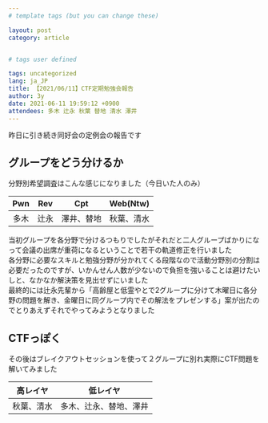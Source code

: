 ```yaml
---
# template tags (but you can change these)

layout: post
category: article


# tags user defined

tags: uncategorized
lang: ja_JP
title: 【2021/06/11】CTF定期勉強会報告
author: 3y
date: 2021-06-11 19:59:12 +0900
attendees: 多木 辻永 秋葉 替地 清水 澤井
---
```


昨日に引き続き同好会の定例会の報告です

## グループをどう分けるか

分野別希望調査はこんな感じになりました（今日いた人のみ）

|Pwn|Rev|Cpt|Web(Ntw)|
|:-:|:-:|:-:|:-:|
|多木|辻永|澤井、替地|秋葉、清水|

当初グループを各分野で分けるつもりでしたがそれだと二人グループばかりになって会議の出席が重荷になるということで若干の軌道修正を行いました<br>
各分野に必要なスキルと勉強分野が分かれてくる段階なので活動分野別の分割は必要だったのですが、いかんせん人数が少ないので負担を強いることは避けたいしと、なかなか解決策を見出せずにいました<br>
最終的には辻永先輩から「高齢屋と低霊やとで2グループに分けて木曜日に各分野の問題を解き、金曜日に同グループ内でその解法をプレゼンする」案が出たのでとりあえずそれでやってみようとなりました

## CTFっぽく

その後はブレイクアウトセッションを使って２グループに別れ実際にCTF問題を解いてみました

|高レイヤ|低レイヤ|
|:-:|:-:|
|秋葉、清水|多木、辻永、替地、澤井|